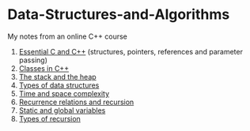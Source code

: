 # Data-Structures-and-Algorithms
My notes from an online C++ course

1. [Essential C and C++](/Essential_C_and_C++.md) (structures, pointers, references and parameter passing)
2. [Classes in C++](/Classes_in_C++.md)
3. [The stack and the heap](/Stack_and_Heap.md)
4. [Types of data structures](Types_of_data_structures.markdown)
5. [Time and space complexity](Time_and_space_complexity.markdown)
6. [Recurrence relations and recursion](Recurrence_relations.markdown)
7. [Static and global variables](Static_and_global_variables.markdown)
8. [Types of recursion](Types_of_recursion.markdown)
